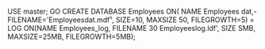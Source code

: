 USE master;
GO
CREATE DATABASE Employees ON(
NAME Employees dat,-
FILENAME='<VALID PATH>Employeesdat.mdf¹,
SIZE=10,
MAXSIZE 50,
FILEGROWTH=5)
         =
LOG ON(NAME Employees_log,
FILENAME
30
              <VALID PATH>Employeeslog.ldf',
SIZE SMB,
MAXSIZE=25MB,
FILEGROWTH=5MB);
